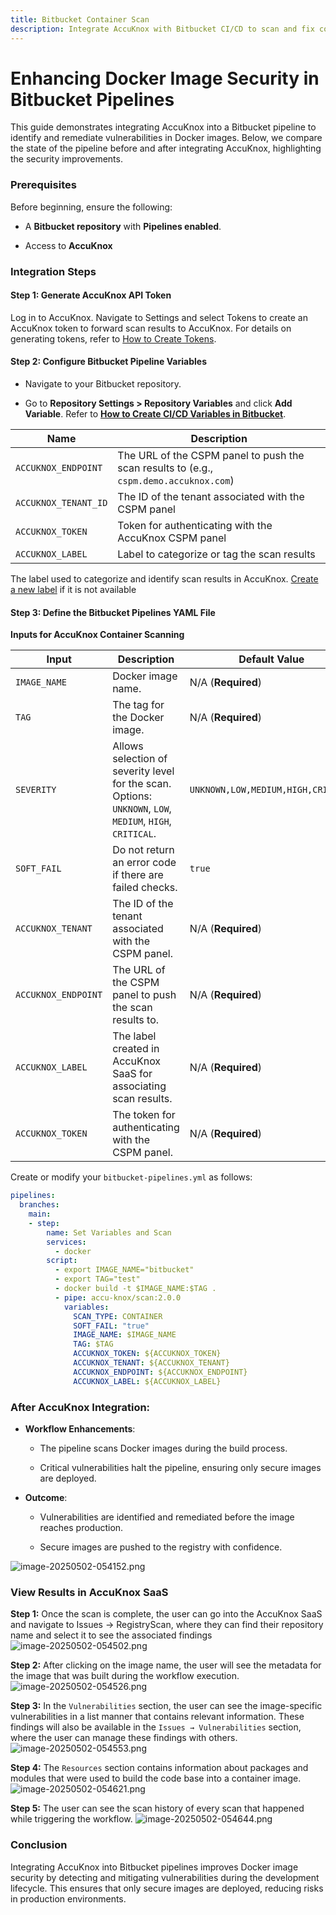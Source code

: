 ```yaml
---
title: Bitbucket Container Scan
description: Integrate AccuKnox with Bitbucket CI/CD to scan and fix container image vulnerabilities before deployment to ensure Bitbucket Container Security.
---
```


# Enhancing Docker Image Security in Bitbucket Pipelines

This guide demonstrates integrating AccuKnox into a Bitbucket pipeline to identify and remediate vulnerabilities in Docker images. Below, we compare the state of the pipeline before and after integrating AccuKnox, highlighting the security improvements.

### Prerequisites

Before beginning, ensure the following:

- A **Bitbucket repository** with **Pipelines enabled**.

- Access to **AccuKnox**

### Integration Steps

#### Step 1: Generate AccuKnox API Token

Log in to AccuKnox. Navigate to Settings and select Tokens to create an AccuKnox token to forward scan results to AccuKnox. For details on generating tokens, refer to [How to Create Tokens](https://help.accuknox.com/how-to/how-to-create-tokens/?h=token "https://help.accuknox.com/how-to/how-to-create-tokens/?h=token").

#### Step 2: Configure Bitbucket Pipeline Variables

- Navigate to your Bitbucket repository.

- Go to **Repository Settings > Repository Variables** and click **Add Variable**. Refer to [**How to Create CI/CD Variables in Bitbucket**](https://support.atlassian.com/bitbucket-cloud/docs/variables-and-secrets/ "https://support.atlassian.com/bitbucket-cloud/docs/variables-and-secrets/").

| **Name**             | **Description**                                                                        |
| -------------------- | -------------------------------------------------------------------------------------- |
| `ACCUKNOX_ENDPOINT`  | The URL of the CSPM panel to push the scan results to (e.g., `cspm.demo.accuknox.com`) |
| `ACCUKNOX_TENANT_ID` | The ID of the tenant associated with the CSPM panel                                    |
| `ACCUKNOX_TOKEN`     | Token for authenticating with the AccuKnox CSPM panel                                  |
| `ACCUKNOX_LABEL`     | Label to categorize or tag the scan results                                            |

The label used to categorize and identify scan results in AccuKnox. [Create a new label](https://help.accuknox.com/how-to/how-to-create-labels/ "https://help.accuknox.com/how-to/how-to-create-labels/") if it is not available

#### Step 3: Define the Bitbucket Pipelines YAML File

**Inputs for AccuKnox Container Scanning**

| **Input**           | **Description**                                                                                           | **Default Value**                  |
| ------------------- | --------------------------------------------------------------------------------------------------------- | ---------------------------------- |
| `IMAGE_NAME`        | Docker image name.                                                                                        | N/A (**Required**)                 |
| `TAG`               | The tag for the Docker image.                                                                             | N/A (**Required**)                 |
| `SEVERITY`          | Allows selection of severity level for the scan. Options: `UNKNOWN`, `LOW`, `MEDIUM`, `HIGH`, `CRITICAL`. | `UNKNOWN,LOW,MEDIUM,HIGH,CRITICAL` |
| `SOFT_FAIL`         | Do not return an error code if there are failed checks.                                                   | `true`                             |
| `ACCUKNOX_TENANT`   | The ID of the tenant associated with the CSPM panel.                                                      | N/A (**Required**)                 |
| `ACCUKNOX_ENDPOINT` | The URL of the CSPM panel to push the scan results to.                                                    | N/A (**Required**)                 |
| `ACCUKNOX_LABEL`    | The label created in AccuKnox SaaS for associating scan results.                                          | N/A (**Required**)                 |
| `ACCUKNOX_TOKEN`    | The token for authenticating with the CSPM panel.                                                         | N/A (**Required**)                 |

Create or modify your `bitbucket-pipelines.yml` as follows:

```yaml
pipelines:
  branches:
    main:
    - step:
        name: Set Variables and Scan
        services:
          - docker
        script:
          - export IMAGE_NAME="bitbucket"
          - export TAG="test"
          - docker build -t $IMAGE_NAME:$TAG .
          - pipe: accu-knox/scan:2.0.0
            variables:
              SCAN_TYPE: CONTAINER
              SOFT_FAIL: "true"
              IMAGE_NAME: $IMAGE_NAME
              TAG: $TAG
              ACCUKNOX_TOKEN: ${ACCUKNOX_TOKEN}
              ACCUKNOX_TENANT: ${ACCUKNOX_TENANT}
              ACCUKNOX_ENDPOINT: ${ACCUKNOX_ENDPOINT}
              ACCUKNOX_LABEL: ${ACCUKNOX_LABEL}
```

### After AccuKnox Integration:

- **Workflow Enhancements**:

  - The pipeline scans Docker images during the build process.

  - Critical vulnerabilities halt the pipeline, ensuring only secure images are deployed.

- **Outcome**:

  - Vulnerabilities are identified and remediated before the image reaches production.

  - Secure images are pushed to the registry with confidence.

![image-20250502-054152.png](./images/bitbucket-container-scan/1.png)

### View Results in AccuKnox SaaS

**Step 1:** Once the scan is complete, the user can go into the AccuKnox SaaS and navigate to Issues → RegistryScan, where they can find their repository name and select it to see the associated findings
![image-20250502-054502.png](./images/bitbucket-container-scan/2.png)

**Step 2:** After clicking on the image name, the user will see the metadata for the image that was built during the workflow execution.
![image-20250502-054526.png](./images/bitbucket-container-scan/3.png)

**Step 3:** In the `Vulnerabilities` section, the user can see the image-specific vulnerabilities in a list manner that contains relevant information. These findings will also be available in the `Issues → Vulnerabilities` section, where the user can manage these findings with others.
![image-20250502-054553.png](./images/bitbucket-container-scan/4.png)

**Step 4:** The `Resources` section contains information about packages and modules that were used to build the code base into a container image.
![image-20250502-054621.png](./images/bitbucket-container-scan/5.png)

**Step 5:** The user can see the scan history of every scan that happened while triggering the workflow.
![image-20250502-054644.png](./images/bitbucket-container-scan/6.png)

### Conclusion

Integrating AccuKnox into Bitbucket pipelines improves Docker image security by detecting and mitigating vulnerabilities during the development lifecycle. This ensures that only secure images are deployed, reducing risks in production environments.
